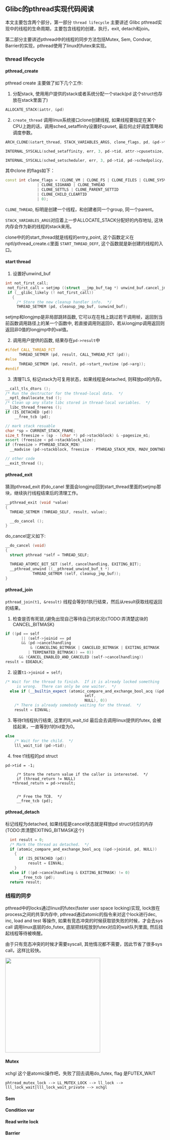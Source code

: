 ## Glibc的pthread实现代码阅读

本文主要包含两个部分，第一部分 ``thread lifecycle`` 主要讲述 Glibc pthread实现中的线程的生命周期，主要包含线程的创建，执行，exit, detach和join。

第二部分主要讲述pthread中的线程的同步方法包括Mutex, Sem, Condvar, Barrier的实现，pthread使用了linux的futex来实现。

### thread lifecycle

#### pthread_create

pthread create 主要做了如下几个工作:

1. 分配stack, 使用用户提供的stack或者系统分配一个stack(pd 这个struct也存放在stack里面了)
```cpp
ALLOCATE_STACK(iattr, &pd)
```

2. ``create_thread`` 调用linux系统接口clone创建线程, 如果线程要指定在某个CPU上跑的话，调用sched_setaffinity设置好cpuset, 最后何止好调度策略和调度参数。

```cpp
ARCH_CLONE(&start_thread, STACK_VARIABLES_ARGS, clone_flags, pd, &pd->tid, tp, &pd->tid)

INTERNAL_SYSCALL(sched_setaffinity, err, 3, pd->tid, attr->cpusetsize, attr->cpuset)

INTERNAL_SYSCALL(sched_setscheduler, err, 3, pd->tid, pd->schedpolicy, &pd->schedparam)
```

其中clone 的flags如下：
```cpp
const int clone_flags = (CLONE_VM | CLONE_FS | CLONE_FILES | CLONE_SYSVSEM
              | CLONE_SIGHAND | CLONE_THREAD
              | CLONE_SETTLS | CLONE_PARENT_SETTID
              | CLONE_CHILD_CLEARTID
              | 0);
```

``CLONE_THREAD``, 标明是创建一个线程，和创建者同一个group,  同一个parent。

 ``STACK_VARIABLES_ARGS``对应着上一步ALLOCATE_STACK分配好的内存地址, 这块内存会作为新的线程的stack来用。

clone中的的start_thread就是线程的entry_point, 这个函数定义在nptl/pthread_create.c里面 ``START_THREAD_DEFF``, 这个函数就是新创建的线程的入口。

#### start thread

1. 设置好unwind_buf

```cpp
int not_first_call;
 not_first_call = setjmp ((struct __jmp_buf_tag *) unwind_buf.cancel_jmp_buf);
 if (__glibc_likely (! not_first_call))
   {
     /* Store the new cleanup handler info.  */
     THREAD_SETMEM (pd, cleanup_jmp_buf, &unwind_buf);

```
setjmp和longjmp是非局部跳转函数, 它可以在在栈上跳过若干调用帧，返回到当前函数调用路径上的某一个函数中, 若直接调用则返回0，若从longjmp调用返回则返回非0值的longjmp中的val值。


2. 调用用户提供的函数, 结果存在``pd->result``中

```cpp
#ifdef CALL_THREAD_FCT
      THREAD_SETMEM (pd, result, CALL_THREAD_FCT (pd));
#else
      THREAD_SETMEM (pd, result, pd->start_routine (pd->arg));
#endif
```

3. 清理TLS, 标记stack为可复用状态，如果线程是detached, 则释放pd的内存。

```cpp
__call_tls_dtors ();
/* Run the destructor for the thread-local data.  */
__nptl_deallocate_tsd ();
/* Clean up any state libc stored in thread-local variables.  */
__libc_thread_freeres ();
if (IS_DETACHED (pd))
    __free_tcb (pd);

// mark stack resuable
char *sp = CURRENT_STACK_FRAME;
size_t freesize = (sp - (char *) pd->stackblock) & ~pagesize_m1;
assert (freesize < pd->stackblock_size);
if (freesize > PTHREAD_STACK_MIN)
  __madvise (pd->stackblock, freesize - PTHREAD_STACK_MIN, MADV_DONTNEED);

// other code
__exit_thread ();
```

#### pthread_exit
猜测pthread_exit 的do_canel 里面会longjmp回到start_thread里面的setjmp那块，继续执行线程结束后的清理工作。

```cpp
__pthread_exit (void *value)
{
  THREAD_SETMEM (THREAD_SELF, result, value);

  __do_cancel ();
}
```

do_cancel定义如下:
```cpp
__do_cancel (void)
{
  struct pthread *self = THREAD_SELF;

  THREAD_ATOMIC_BIT_SET (self, cancelhandling, EXITING_BIT);
  __pthread_unwind ((__pthread_unwind_buf_t *)
		    THREAD_GETMEM (self, cleanup_jmp_buf));
}

```

#### pthread_join

``pthread_join(t1, &result)`` 线程会等到t1执行结束，然后从result获取线程返回的结果。

1. 检查是否有死锁,(避免出现自己等待自己的状况)(TODO:弄清楚这块的CANCEL_BITMASK)

```cpp
if ((pd == self
       || (self->joinid == pd
	   && (pd->cancelhandling
	       & (CANCELING_BITMASK | CANCELED_BITMASK | EXITING_BITMASK
		  | TERMINATED_BITMASK)) == 0))
      && !CANCEL_ENABLED_AND_CANCELED (self->cancelhandling))
result = EDEADLK;
```

2. 设置``t1->joinid = self;``
```cpp
/* Wait for the thread to finish.  If it is already locked something
     is wrong.  There can only be one waiter.  */
  else if (__builtin_expect (atomic_compare_and_exchange_bool_acq (&pd->joinid,
								   self,
								   NULL), 0))
    /* There is already somebody waiting for the thread.  */
    result = EINVAL;
```

3. 等待t1线程执行结束, 这里的lll_wait_tid 最后会去调用linux提供的futex, 会被挂起来，一直等到t1的tid变为0。

```cpp
else
    /* Wait for the child.  */
    lll_wait_tid (pd->tid);
```

4. free t1线程的pd struct
```
pd->tid = -1;

     /* Store the return value if the caller is interested.  */
     if (thread_return != NULL)
   *thread_return = pd->result;


     /* Free the TCB.  */
     __free_tcb (pd);
```

#### pthread_detach

标记线程为detached, 如果线程是cancel状态就是释放pd struct对应的内存(TODO:弄清楚EXITING_BITMASK这个)

```cpp
  int result = 0;
  /* Mark the thread as detached.  */
  if (atomic_compare_and_exchange_bool_acq (&pd->joinid, pd, NULL))
    {
      if (IS_DETACHED (pd))
	      result = EINVAL;
    }
  else if ((pd->cancelhandling & EXITING_BITMASK) != 0)
      __free_tcb (pd);
  return result;

```


### 线程的同步

pthread中的locks通过linux的futex(faster user space locking)实现, lock放在process之间的共享内存中, pthread通过atomic的指令来对这个lock进行dec, inc, load and test 等操作, 如果有竞态冲突的时候获取锁失败的时候，才会去sys call 调用linux底层的do_futex, 底层把线程放到futex对应的wait队列里面, 然后挂起线程等待被唤醒。

由于只有竞态冲突的时候才需要syscall, 其他情况都不需要，因此节省了很多sys call，这样比较快。

<img src="./glibc-pthread-images/pthread-lock-overview.jpeg" width=300px/>



#### Mutex
xchgl 这个是atomic操作吧，失败了回去调用do_futex, flag 是FUTEX_WAIT

```
phtread_mutex_lock --> LL_MUTEX_LOCK --> ll_lock --> lll_lock_wait|lll_lock_wait_private --> xchgl

```

#### Sem

#### Condition var

#### Read write lock

#### Barrier
